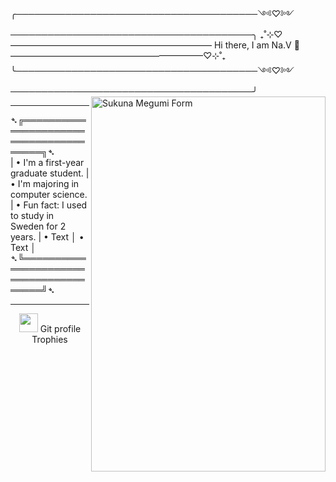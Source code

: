 ╭───────────────────────────────────────༺♡༻───────────────────────────────────────╮
 ₊˚⊹⁠♡——————————————————————— Hi there, I am Na.V 👑‎ ——————————————————————♡⊹⁠˚₊
╰───────────────────────────────────────༺♡༻───────────────────────────────────────╯
<img src="https://acortar.link/135Ntj" align="right" alt="Sukuna Megumi Form" height="600px" width="375px">
<hr>
  ➴╔═══════════════════════════════════════╗➴ <br>
    | • I'm a first-year graduate student.
    | • I'm majoring in computer science.
    | • Fun fact: I used to study in Sweden for 2 years.
    | • Text
    │ • Text
    │
  ➴╚═══════════════════════════════════════╝➴
</div>
<hr>
<p align="center"><img src="https://media.giphy.com/media/QaMcXSekUWx7aogAUr/giphy.gif" width="30" />&nbsp;Git profile Trophies</p><br>

